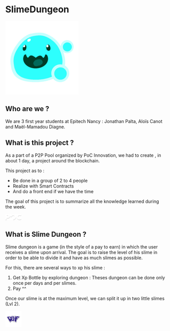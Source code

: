 # SlimeDungeon
<img src="ReadMe_Files/SlimeGumSR2.png" width="230" height="230">

## Who are we ?
We are 3 first year students at Epitech Nancy : Jonathan Palta, Aloïs Canot and Maël-Mamadou Diagne.

## What is this project ?
As a part of a P2P Pool organized by PoC Innovation, we had to create , in about 1 day, a project around the blockchain.

This project as to :
- Be done in a group of 2 to 4 people 
- Realize with Smart Contracts 
- And do a front end if we have the time

The goal of this project is to summarize all the knowledge learned during the week.


<img src="ReadMe_Files/PoC.png" width=10% height=10%>


## What is Slime Dungeon ?
Slime dungeon is a game (in the style of a pay to earn) in which the user receives a slime upon arrival.
The goal is to raise the level of his slime in order to be able to divide it and have as much slimes as possible. 

For this, there are several ways to xp his slime :
1. Get Xp Bottle by exploring dungeon : Theses dungeon can be done only once per days and per slimes.
2. Pay ^^

Once our slime is at the maximum level, we can split it up in two little slimes (Lvl 2).

<img src="ReadMe_Files/glhf.png" width=10% height=10%>
